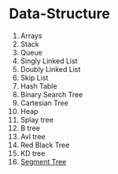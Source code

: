 # Data-Structure
1. Arrays
2. Stack
3. Queue
4. Singly Linked List
5. Doubly Linked List
6. Skip List
7. Hash Table
8. Binary Search Tree
9. Cartesian Tree
10. Heap
11. Splay tree
12. B tree
13. Avl tree
14. Red Black Tree
15. KD tree
16. [Segment Tree](https://github.com/shrinathjoshi/Data-Structure/tree/master/Data-Structure/SegementTree)
